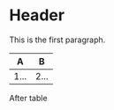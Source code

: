 # Header

This is the first paragraph.

| A    | B    |
|------|------|
| 1... | 2... |

After table